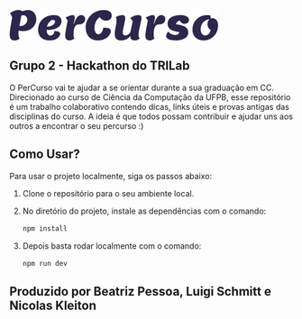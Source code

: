 ![PerCurso Logo](public/PerCurso.svg)

## Grupo 2 - Hackathon do TRILab

O PerCurso vai te ajudar a se orientar durante a sua graduação em CC. Direcionado ao curso de Ciência da Computação da UFPB, esse repositório é um trabalho colaborativo contendo dicas, links úteis e provas antigas das disciplinas do curso. A ideia é que todos possam contribuir e ajudar uns aos outros a encontrar o seu percurso :)

## Como Usar?

Para usar o projeto localmente, siga os passos abaixo: 

1. Clone o repositório para o seu ambiente local.
2. No diretório do projeto, instale as dependências com o comando:

   ```bash
   npm install

3. Depois basta rodar localmente com o comando:

    ```bash
   npm run dev

## Produzido por Beatriz Pessoa, Luigi Schmitt e Nicolas Kleiton

